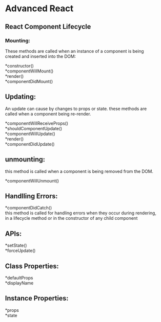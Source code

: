 <h1>Advanced React</h1>


<h2>React Component Lifecycle</h2>

<h3>Mounting:</h3>
<p> These methods are called when an instance of a component is being created and inserted into the DOM: </p>
*constructor()
<br>
*componentWillMount()
<br>
*render()
<br>
*componentDidMount()
<br>

<h2>Updating:</h2>
<p> An update can cause by changes to props or state. these methods are called when a component being re-render. </p>
*componentWillReceiveProps()
<br>
*shouldComponentUpdate()
<br>
*componentWillUpdate()
<br>
*render()
<br>
*componentDidUpdate()
<br>

<h2>unmounting:</h2>
<p> this method is called when a component is being removed from the DOM. </p>
*componentWillUnmount()
<br>

<h2>Handlling Errors: </h2>
 *componentDidCatch()
 <br>
 this method is called for handling errors when they occur during rendering, in a lifecycle method or in the constructor of any child component
 <br>

<h2>APIs:</h2>
 *setState()
 <br>
 *forceUpdate()
 <br>

<h2>Class Properties:</h2>
*defaultProps
<br>
*displayName
<br>

<h2>Instance Properties:</h2>
 *props
 <br>
 *state
 <br>

